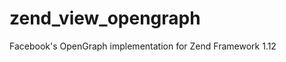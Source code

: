 zend_view_opengraph
===================

Facebook's OpenGraph implementation for Zend Framework 1.12